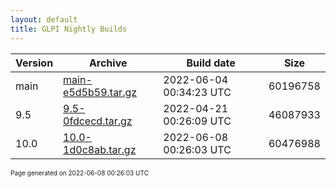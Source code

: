 ```yaml
---
layout: default
title: GLPI Nightly Builds
---
```


Version|Archive|Build date|Size
---|---|---|---
main|[main-e5d5b59.tar.gz](main-e5d5b59.tar.gz)|2022-06-04 00:34:23 UTC|60196758
9.5|[9.5-0fdcecd.tar.gz](9.5-0fdcecd.tar.gz)|2022-04-21 00:26:09 UTC|46087933
10.0|[10.0-1d0c8ab.tar.gz](10.0-1d0c8ab.tar.gz)|2022-06-08 00:26:03 UTC|60476988

<font size="1">Page generated on 2022-06-08 00:26:03 UTC</font>
